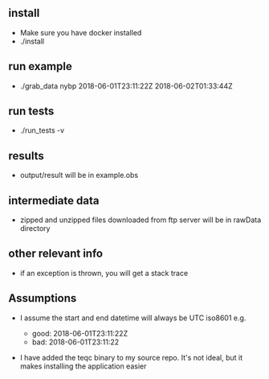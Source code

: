 ## install

- Make sure you have docker installed
- ./install

## run example

- ./grab_data nybp 2018-06-01T23:11:22Z 2018-06-02T01:33:44Z

## run tests

- ./run_tests -v

## results

- output/result will be in example.obs

## intermediate data

- zipped and unzipped files downloaded from ftp server will be in rawData directory

## other relevant info

- if an exception is thrown, you will get a stack trace

## Assumptions

- I assume the start and end datetime will always be UTC iso8601 e.g.
    - good: 2018-06-01T23:11:22Z
    - bad: 2018-06-01T23:11:22

- I have added the teqc binary to my source repo. It's not ideal, but it makes installing the application easier
